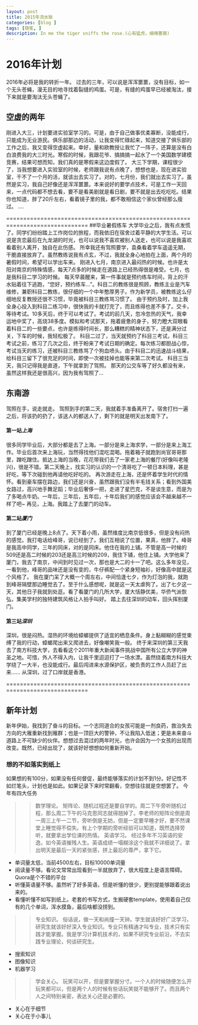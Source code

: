 ```yaml
---
layout: post
title: 2015年流水账
categories: [blog ]
tags: [随笔, ]
description: In me the tiger sniffs the rose.(心有猛虎，细嗅蔷薇)
---
```


# 2016年计划
2016年必将是我的转折一年。
过去的三年，可以说是浑浑噩噩，没有目标，如一个无头苍蝇，漫无目的地寻找着裂缝的鸡蛋。可是，有缝的鸡蛋早已经被淘汰，接下来就是要淘汰无头苍蝇了。

## 空虚的两年
刚进入大三，计划要进实验室学习的。可是，由于自己做事优柔寡断，没能成行，只能成为无业游民。俱乐部那边的活动，让我变得忙碌起来，知道交接了俱乐部的工作之后，我又变得空虚起来。幸好，量和欧教授让我忙了一阵子，还算是没有白白浪费我的大三时光。寒假的时候，我跟花爷、搞搞搞一起水了一个美国数学建模竞赛，结果可想而知，我们真的是寒假来这边度假了。
大三下学期，课程很少了，当我想要进入实验室的时候，老师跟我说有点晚了，想想也是，现在进实验室，干不了一个月的活，就该出去实习了。对的，七月份，我们就出去实习了。虽然是实习，我自己好像还是浑浑噩噩。本来说好的要学点技术，可是工作一天回来，一点代码都不想去看，要不是看美剧就是看日剧，要不就是出去吃吃吃。结果你也知道，胖了20斤左右，看着镜子里的我，都不敢相信这个家伙曾经那么瘦过。
....

==============================================================================
##毕业暑假练车
大学毕业之后，我有点发慌了。同学们纷纷踏上工作岗位的旅程，而我依旧在宿舍过着平静的大学生活。可以说是贪恋最后在九龙湖的时光，也可以说我不喜欢被别人送走，也可以说是我喜欢看着别人离开，独自在此伤感。
所幸我还有驾照要学，袁桑看着学车遥遥无期，干脆直接放弃了。虽然教练说我有点玄，不过，我就全身心地拍在上面，两个月的暑假时间，希望可以学出车来。
刚进入七月，南京进入最闷热的时候。也许是太阳对南京的特殊情感，每天7点多的时候走在道路上已经热得很是难受。七月，也是我科目二学习的时候。
每天早晨醒来，第一件事就是预约练车时间，背上的汗水贴着往下逃跑，“您好，预约练车...”。科目二的教练很是照顾，教练主业是汽车维修，兼职科目二教练，很仔细的一个中年憨厚男子。作为新学员，被教练这么仔细地反复教授还很不习惯，毕竟被科目三教练骂习惯了。
由于预约及时，加上我全身心投入到科目二练习中，很快我的卡就打完了，而且练得也差不多了。交卡，等待考试。10多天后，终于可以考试了。考试的前几天，忽冷忽热的天气，我幸运地中奖了，高烧38多度。模拟和考试那天，拖着疲惫的身子，努力瞪大双眼看着科目二的一些要点，也许是练得时间长，那么糟糕的精神状态下，还是满分过关，下车的时候，我轻松极了。
科目二过了，当天就预约了科目三考试，科目三考试之前，练习了几次之后，终于盼来了考试日期的确定。每次练习都胆战心惊，考试当天的练习，还被科目三教练骂了个狗血喷头。由于科目二的迅速战斗结果，给科目三留下了很充足的时间，即使一次被挂掉也能等来第二次考试。
科目三当天，我只记得我是直道，下午就拿到了驾照。
那天的公交车等了好久都没有来，虽然这样我还是很高兴，因为我有驾照了...

## 东南游
驾照在手，说走就走。
驾照到手的第二天，我就着手准备离开了。宿舍打扫一遍之后，将该扔的扔了，该送人的都送人了，剩下的就是明天出发南下了。
#### 第一站*上海*
很多同学毕业后，大部分都是去了上海。一部分是来上海求学，一部分是来上海工作。毕业后首次来上海玩，当然得找他们混吃混喝。拖着箱子就跑到尚官哥哥那里，蹭吃蹭住。抵达上海的当晚，花花带我们去了一家老上海的餐厅(好像叫老隆兴)，很是不错。第二天晚上，找实习的认识的一个清哥吃了一顿日本料理，甚是好吃，等下次碰到他再请他吃好吃的。
再次游走在上海，还是怀着学生时代的情怀。看到豪车摆在路边，我们还是兴奋，虽然跟我们没有半毛钱关系；看到外国美女路过，高兴地手舞足蹈；毕业后奢侈一把，走进了星巴克，不是谈生意，而是为了多喝点牛奶。一年后，三年后，五年后，十年后我们的感觉应该会不越来越不一样了吧~
再见，上海。我踏上了去厦门的动车。
#### 第二站*厦门*
到了厦门已经是晚上8点了。天下着小雨，虽然维度比南京低很多，但是没有闷热的感觉。我打电话给峰哥，说已经到了。我们互相说了位置，果真，他胖了。峰哥是我高中同学，三年的同床，对的是同床。他住在我的上铺。不管是高一时候的509还是高二时候的203还是高三时候的209，我住下铺，他住上铺。大学他来了厦门，我去了南京，中间到时见过一次，那也是大二的十一了吧。这么多年没见，一看到他，峰哥的品味还是没有变的，牛仔裤配一个紧身短袖衫，好像高中就是这个风格了。
我在厦门呆了大概一个周左右，中间恰逢七夕，作为灯泡的我，就跑到峰哥隔壁那边睡觉去了。至于什么感想呢，就是这一天太虐狗了。出了七夕这一天，其他日子我就到处逛。看了看厦门的几所大学，厦大恬静优美，华侨气派恢弘，集美学村的独特建筑风格让人拍手叫好。
踏上去往深圳的动车，回头挥别厦门。
#### 第三站*深圳*
深圳，很是闷热。湿热的环境给蟑螂提供了适宜的栖息条件。身上黏糊糊的感觉束缚了我的行动，蟑螂爬出来又爬进去，好像嘲笑我一般。
终于来深圳的第三天我去了南方科技大学，去看看这个2011年重大新闻事件挑战中国所有公立大学的神圣之地。可惜，外人不得入内，让我千里迢迢打了一场水漂。虽然绕着南方科技大学绕了一大半，也没能成行。最后闯进来水源保护区，被负责的工作人员赶了出来......
从深圳，过了口岸就是香港。


==============================================================================
## 新年计划
新年伊始，我找到了奋斗的目标。一个志同道合的女孩可能是一剂良药，救治失去方向的大雁重新找到雁群；也是一顶巨大的警钟，不让我陷入低迷；更是未来奋斗道路上不可缺少的伙伴。想想过去混过的两年时光，也许会因为一个女孩的出现而改变。既然，已经出现了，就该好好想想如何重新开始。

### 想的不如落实到纸上
如果想的有100分，如果没有任何督促，最终能够落实的计划不到1分。好记性不如烂笔头，计划也是如此。如果记录下来时常翻看，空想往往就是空想罢了。
今年有四大任务
>> 数学理论。
矩阵论、随机过程还是要自学的。周二下午旁听随机过程，那么周二下午的马克思同志就得翘掉了。李老师的矩阵论倒是周一周三上午一二节，旁听倒是无妨，但是一定要早睡才好，要不然课堂上睡觉得不偿失。有上个学期的旁听经验可以知道，既然选择旁听，就要拿出学位课的热情。
>> 英语学习。
经过多年不习英语的安逸，如今英语摧残人生。英语成绩一塌糊涂这个我就不详细说了。拿出明天是最后一天的紧张感，拼上最后的尊严，拿下它。
* 单词量太低，当前4500左右，目标10000单词量
* 阅读量不够。看论文常常出现看到一半就放弃了，很大程度上是语言障碍。Quora是个不错的平台
* 听懂英语量不够。虽然听了好多英语，但是听懂的很少，更别提能够跟着说出来的。
* 看懂听懂不如写到纸上。老套的书写方式，生搬硬套template，使用着自己仅有的几个单词，浑水摸鱼，最后啥都没捞到。
>> 专业知识。
俗话说，做一天和尚撞一天钟。学生就该好好广泛学习，研究生就该好好深入专业知识。专业只有精通才叫专业，技术只有实践才能掌握。我是学习计算机技术的，如果不研究专业前沿，不去实践专业理论，何谈研究生。
* 搜索知识
* 图像知识
* 机器学习
>> 学会关心。
玩笑可以开，但是要掌握分寸。一个人的时候随便怎么开玩笑都可以，但是两个人的时候有些话玩笑就不能够开了。而且两个人之间特别亲密，表达关心还是必要的。
* 关心在于细节
* 关心在于小事儿

